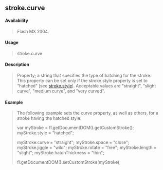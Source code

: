 ## stroke.curve

#### Availability

> Flash MX 2004.

#### Usage

> stroke.curve

#### Description

> Property; a string that specifies the type of hatching for the stroke. This property can be set only if the stroke.style property is set to "hatched" (see [stroke.style](#_bookmark898)). Acceptable values are "straight", "slight curve", "medium curve", and "very curved".

#### Example

> The following example sets the curve property, as well as others, for a stroke having the hatched style:
>
> var myStroke = fl.getDocumentDOM().getCustomStroke(); myStroke.style = "hatched";
>
> myStroke.curve = "straight"; myStroke.space = "close"; myStroke.jiggle = "wild"; myStroke.rotate = "free"; myStroke.length = "slight"; myStroke.hatchThickness = "thin";
>
> fl.getDocumentDOM().setCustomStroke(myStroke);
